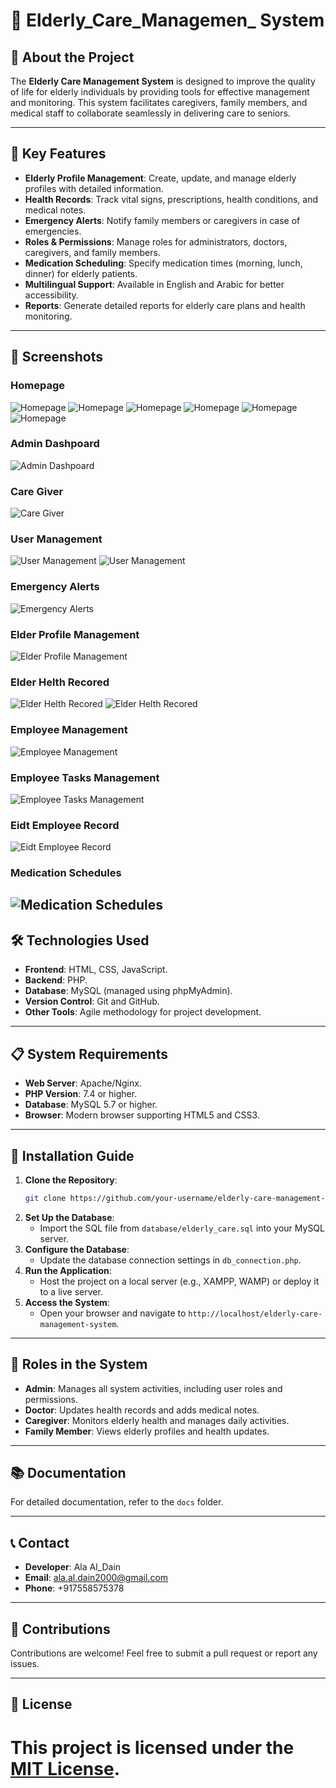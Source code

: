 # 🧓 Elderly_Care_Managemen_ System

## 📖 About the Project
The **Elderly Care Management System** is designed to improve the quality of life for elderly individuals by providing tools for effective management and monitoring. This system facilitates caregivers, family members, and medical staff to collaborate seamlessly in delivering care to seniors.

---

## 🌟 Key Features
- **Elderly Profile Management**: Create, update, and manage elderly profiles with detailed information.
- **Health Records**: Track vital signs, prescriptions, health conditions, and medical notes.
- **Emergency Alerts**: Notify family members or caregivers in case of emergencies.
- **Roles & Permissions**: Manage roles for administrators, doctors, caregivers, and family members.
- **Medication Scheduling**: Specify medication times (morning, lunch, dinner) for elderly patients.
- **Multilingual Support**: Available in English and Arabic for better accessibility.
- **Reports**: Generate detailed reports for elderly care plans and health monitoring.

---

## 📸 Screenshots
### Homepage
![Homepage](screenshots/homepage.png)
![Homepage](screenshots/homepage1.png)
![Homepage](screenshots/homepage2.png)
![Homepage](screenshots/homepage3.png)
![Homepage](screenshots/homepage4.png)
![Homepage](screenshots/homepage5.png)

### Admin Dashpoard
![Admin Dashpoard](screenshots/admindashpoard.png)

### Care Giver
![Care Giver](screenshots/Caregiverpage1.png)

### User Management
![User Management](screenshots/user-management.png)
![User Management](screenshots/edit-user-profile.png)

### Emergency Alerts
![Emergency Alerts](screenshots/alertmessages.png)

### Elder Profile Management 
![Elder Profile Management](screenshots/elder-profile-dashpoard.png)

### Elder Helth Recored
![Elder Helth Recored](screenshots/elder-health-record.png)
![Elder Helth Recored](screenshots/health-records.png)

### Employee Management 
![Employee Management](screenshots/staff-list.png)
### Employee Tasks Management
![Employee Tasks Management](screenshots/employee-tasks.png)

### Eidt Employee Record
![Eidt Employee Record](screenshots/edit-employee-record.png)

### Medication Schedules
![Medication Schedules](screenshots/medication-schedule.png)
---

## 🛠️ Technologies Used
- **Frontend**: HTML, CSS, JavaScript.
- **Backend**: PHP.
- **Database**: MySQL (managed using phpMyAdmin).
- **Version Control**: Git and GitHub.
- **Other Tools**: Agile methodology for project development.

---

## 📋 System Requirements
- **Web Server**: Apache/Nginx.
- **PHP Version**: 7.4 or higher.
- **Database**: MySQL 5.7 or higher.
- **Browser**: Modern browser supporting HTML5 and CSS3.

---

## 🚀 Installation Guide
1. **Clone the Repository**:
    ```bash
    git clone https://github.com/your-username/elderly-care-management-system.git
    ```
2. **Set Up the Database**:
    - Import the SQL file from `database/elderly_care.sql` into your MySQL server.
3. **Configure the Database**:
    - Update the database connection settings in `db_connection.php`.
4. **Run the Application**:
    - Host the project on a local server (e.g., XAMPP, WAMP) or deploy it to a live server.
5. **Access the System**:
    - Open your browser and navigate to `http://localhost/elderly-care-management-system`.

---

## 👤 Roles in the System
- **Admin**: Manages all system activities, including user roles and permissions.
- **Doctor**: Updates health records and adds medical notes.
- **Caregiver**: Monitors elderly health and manages daily activities.
- **Family Member**: Views elderly profiles and health updates.

---

## 📚 Documentation
For detailed documentation, refer to the `docs` folder.

---

## 📞 Contact
- **Developer**: Ala Al_Dain
- **Email**: [ala.al.dain2000@gmail.com](mailto:ala.al.dain2000@gmail.com)
- **Phone**: +917558575378

---

## 🤝 Contributions
Contributions are welcome! Feel free to submit a pull request or report any issues.

---

## 📝 License
This project is licensed under the [MIT License](LICENSE).
=======

